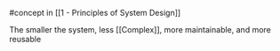 #concept in [[1 - Principles of System Design]]

The smaller the system, less [[Complex]], more maintainable, and more reusable
